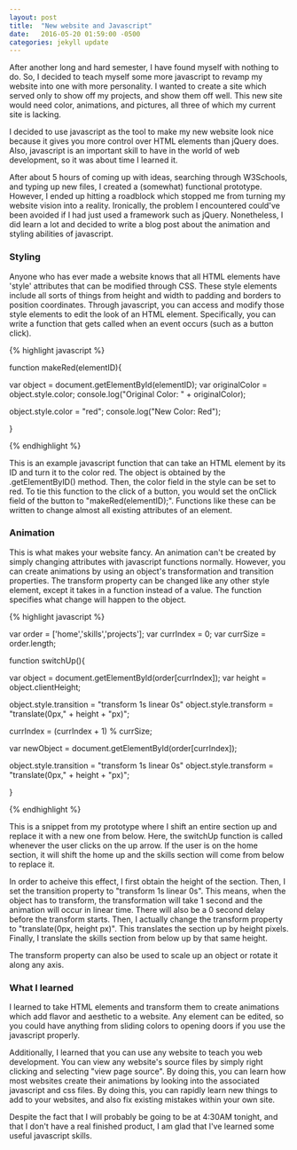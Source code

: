 ```yaml
---
layout: post
title:  "New website and Javascript"
date:   2016-05-20 01:59:00 -0500
categories: jekyll update
---
```


After another long and hard semester, I have found myself
with nothing to do. So, I decided to teach myself some more javascript
to revamp my website into one with more personality. I wanted to create a
site which served only to show off my projects, and show them off well.
This new site would need color, animations, and pictures, all three of which
my current site is lacking.

I decided to use javascript as the tool to make my new website look nice because
it gives you more control over HTML elements than jQuery does. Also, javascript
is an important skill to have in the world of web development, so it was about
time I learned it.

After about 5 hours of coming up with ideas, searching through W3Schools, and 
typing up new files, I created a (somewhat) functional prototype. However, I
ended up hitting a roadblock which stopped me from turning my website vision into
a reality. Ironically, the problem I encountered could've been avoided if I had
just used a framework such as jQuery. Nonetheless, I did learn a lot and decided to
write a blog post about the animation and styling abilities of javascript.

<h3> Styling </h3>

Anyone who has ever made a website knows that all HTML elements have 'style' attributes
that can be modified through CSS. These style elements include all sorts of 
things from height and width to padding and borders to position coordinates. Through
javascript, you can access and modify those style elements to edit the look of an 
HTML element. Specifically, you can write a function that gets called when an event occurs
(such as a button click).

{% highlight javascript %}

function makeRed(elementID){

  var object = document.getElementById(elementID);
  var originalColor = object.style.color;
  console.log("Original Color: " + originalColor);

  object.style.color = "red";
  console.log("New Color: Red");

}

{% endhighlight %}

This is an example javascript function that can take an HTML element by its ID
and turn it to the color red. The object is obtained by the .getElementByID() method.
Then, the color field in the style can be set to red. To tie this function to the click
of a button, you would set the onClick field of the button to "makeRed(elementID);".
Functions like these can be written to change almost all existing attributes of an element.

<h3> Animation </h3>

This is what makes your website fancy. An animation can't be created by simply
changing attributes with javascript functions normally. However, you can create
animations by using an object's transformation and transition properties. The transform
property can be changed like any other style element, except it takes in a function
instead of a value. The function specifies what change will happen to the object.

{% highlight javascript %}

var order = ['home','skills','projects'];
var currIndex = 0;
var currSize = order.length;

function switchUp(){

  var object = document.getElementById(order[currIndex]);
  var height = object.clientHeight;

  object.style.transition = "transform 1s linear 0s"
  object.style.transform = "translate(0px," + height + "px)";

  currIndex = (currIndex + 1) % currSize;

  var newObject  = document.getElementById(order[currIndex]);

  object.style.transition = "transform 1s linear 0s"
  object.style.transform = "translate(0px," + height + "px)";

}

{% endhighlight %}

This is a snippet from my prototype where I shift an entire section
up and replace it with a new one from below. Here, the switchUp function is called
whenever the user clicks on the up arrow. If the user is on the home section, it will
shift the home up and the skills section will come from below to replace it.

In order to acheive this effect, I first obtain the height of the section. Then,
I set the transition property to "transform 1s linear 0s". This means, when the object 
has to transform, the transformation will take 1 second and the animation will occur in
linear time. There will also be a 0 second delay before the transform starts. Then, I 
actually change the transform property to "translate(0px, height px)". This translates
the section up by height pixels. Finally, I translate the skills section from below up
by that same height.

The transform property can also be used to scale up an object or rotate it along any axis.

<h3> What I learned </h3>

I learned to take HTML elements and transform them to create animations which add
flavor and aesthetic to a website. Any element can be edited, so you could have anything from
sliding colors to opening doors if you use the javascript properly. 

Additionally, I learned that you can use any website to teach you web development. You can view
any website's source files by simply right clicking and selecting "view page source". By doing this,
you can learn how most websites create their animations by looking into the associated javascript
and css files. By doing this, you can rapidly learn new things to add to your websites, and also
fix existing mistakes within your own site. 

Despite the fact that I will probably be going to be at 4:30AM tonight, and that I don't have
a real finished product, I am glad that I've learned some useful javascript skills.

 
